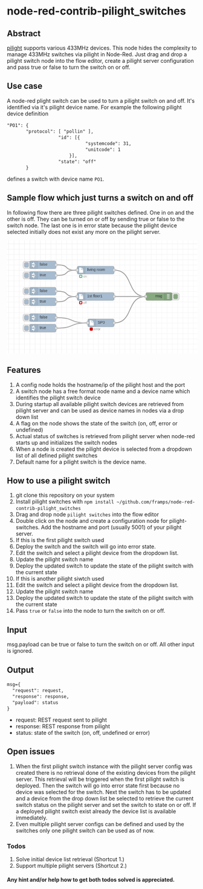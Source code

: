 # node-red-contrib-pilight_switches

## Abstract

[pilight](https://www.pilight.org/) supports various 433MHz devices. This node hides the complexity to manage 433MHz switches via pilight in Node-Red. Just drag and drop a pilight switch node into the flow editor, create a pilight server configuration and pass true or false to turn the switch on or off.

## Use case

A node-red plight switch can be used to turn a pilight switch on and off. It's identified via it's pilight device name. For example the following pilight device definition

```
"PO1": {
       "protocol": [ "pollin" ],
                   "id": [{
                             "systemcode": 31,
                             "unitcode": 1
                       }],
                   "state": "off"
       }
```

defines a switch with device name `PO1`.

## Sample flow which just turns a switch on and off

In following flow there are three pilight switches defined. One in on and the other is off. They can be turned on or off by sending true or false to the switch node. The last one is in error state because the pilight device selected initially does not exist any more on the pilight server.

![Alt text](pics/pilight_customnode_flow.png?raw=true "Title")

## Features

1. A config node holds the hostname/ip of the pilight host and the port
2. A switch node has a free format node name and a device name which identifies the pilight switch device
3. During startup all available pilight switch devices are retrieved from pilight server and can be used as device names in nodes via a drop down list
4. A flag on the node shows the state of the switch (on, off, error or undefined)
5. Actual status of switches is retrieved from pilight server when node-red starts up and initializes the switch nodes
6. When a node is created the pilight device is selected from a dropdown list of all defined pilight switches
7. Default name for a pilight switch is the device name.

## How to use a pilight switch

1. git clone this repository on your system
2. Install pilight switches with `npm install ~/github.com/framps/node-red-contrib-pilight_switches`
3. Drag and drop node `pilight switches` into the flow editor
4. Double click on the node and create a configuration node for pilight-switches. Add the hostname and port (usually 5001) of your pilight server.
5. If this is the first pilight switch used
 1. Deploy the switch and the switch will go into error state.
 3. Edit the switch and select a pilight device from the dropdown list.
 4. Update the pilight switch name
 5. Deploy the updated switch to update the state of the pilight switch with the current state
7. If this is another pilight siwtch used
  1. Edit the switch and select a pilight device from the dropdown list.
  2. Update the pilight switch name
  3. Deploy the updated switch to update the state of the pilight switch with the current state
8. Pass `true` or `false` into the node to turn the switch on or off.

## Input

msg.payload can be true or false to turn the switch on or off. All other input is ignored.

## Output

```
msg={
  "request": request,   
  "response": response,
  "payload": status     
}
```
* request: REST request sent to pilight
* response: REST response from pilight
* status: state of the switch (on, off, undefined or error)

## Open issues

1. When the first pilight switch instance with the pilight server config was created there is no retrieval done of the existing devices from the pilight server. This retrieval will be triggered when the first pilight switch is deployed. Then the switch will go into error state first because no device was selected for the switch. Next the switch has to be updated and a device from the drop down list be selected to retrieve the current switch status on the pilight server and set the switch to state on or off. If a deployed pilight switch exist already the device list is available immediately.
2. Even multiple pilight server configs can be defined and used by the switches only one pilight switch can be used as of now.

### Todos

1. Solve initial device list retrieval (Shortcut 1.)
2. Support multiple pilight servers (Shortcut 2.)

#### Any hint and/or help how to get both todos solved is appreciated.
